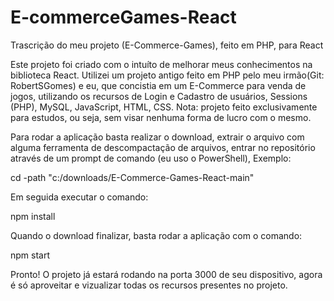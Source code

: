 # E-commerceGames-React
Trascrição do meu projeto (E-Commerce-Games), feito em PHP, para React

Este projeto foi criado com o intuíto de melhorar meus conhecimentos na biblioteca React. Utilizei um projeto antigo feito em PHP pelo meu irmão(Git: RobertSGomes) e eu, que concistia
em um E-Commerce para venda de jogos, utilizando os recursos de Login e Cadastro de usuários, Sessions (PHP), MySQL, JavaScript, HTML, CSS. Nota: projeto feito exclusivamente para
estudos, ou seja, sem visar nenhuma forma de lucro com o mesmo.

Para rodar a aplicação basta realizar o download, extrair o arquivo com alguma ferramenta de descompactação de arquivos, entrar no repositório através de um prompt de comando (eu uso o PowerShell),
Exemplo:

  cd -path "c:/downloads/E-Commerce-Games-React-main"
  
Em seguida executar o comando:

  npm install
  
Quando o download finalizar, basta rodar a aplicação com o comando:

  npm start
  
Pronto! O projeto já estará rodando na porta 3000 de seu dispositivo, agora é só aproveitar e vizualizar todas os recursos presentes no projeto.
